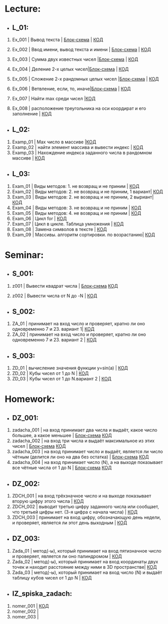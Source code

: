# Lecture:
- ## **L_01:**

1. Ex_001 | Вывод текста | [Блок-схема](Lecture/L_01/Ex_001/diagram.drawio.png) | [КОД](Lecture/L_01/Ex_001/Program.cs)

2. Ex_002 | Ввод имени, вывод текста и имени | [Блок-схема](Lecture/L_01/Ex_002/diagram.drawio.png) | [КОД](Lecture/L_01/Ex_002/Program.cs)

3. Ex_003 | Сумма двух известных чисел |[Блок-схема](Lecture/L_01/Ex_003/diagram.drawio.png) | [КОД](Lecture/L_01/Ex_003/Program.cs)


4. Ex_004 | Деление 2-х целых чисел|[Блок-схема](Lecture/L_01/Ex_004/diagram.drawio.png) | [КОД](Lecture/L_01/Ex_004/Program.cs)


5. Ex_005 | Сложение 2-х рандомных целых чисел |[Блок-схема](Lecture/L_01/Ex_005/diagram.drawio.png) | [КОД](Lecture/L_01/Ex_005/Program.cs)

6.  Ex_006 | Ветвление, если, то, иначе|[Блок-схема](Lecture/L_01/Ex_006/diagram.drawio.png) | [КОД](Lecture/L_01/Ex_006/Program.cs)


7. Ex_007 | Найти max среди чисел |[КОД](Lecture/L_01/Ex_007/Program.cs)


8.  Ex_008 | расположение треугольника на оси коордират и его заполнение | [КОД](Lecture/L_01/Ex_008/Program.cs)

- ## **L_02:**
1. Examp_01 | Max число в массиве |[КОД](Lecture/L_02/Examp_01/Program.cs)
2. Examp_02 | найти элемент массива и вывести индекс | [КОД](Lecture/L_02/Examp_02/Program.cs)
3. Examp_03 | Нахождение индекса заданного числа в рандомном массиве | [КОД](Lecture/L_02/Examp_03/Program.cs)

- ## **L_03:**
1. Exam_01 | Виды методов: 1. не возвращ и не приним | [КОД](Lecture/L_03/Exam_01/Program.cs)
2. Exam_02 | Виды методов: 2. не возвращ и не приним, 1 вариант| [КОД](Lecture/L_03/Exam_02/Program.cs)
3. Exam_03 | Виды методов: 2. не возвращ и не приним, 2 выриант| [КОД](Lecture/L_03/Exam_03/Program.cs)
4. Exam_04 | Виды методов: 3. не возвращ и не приним | [КОД](Lecture/L_03/Exam_04/Program.cs)
5. Exam_05 | Виды методов: 4. не возвращ и не приним | [КОД](Lecture/L_03/Exam_05/Program.cs)
6. Exam_06 | Цикл for | [КОД](Lecture/L_03/Exam_06/Program.cs)
7. Exam_07 | Цикл в цикле. Таблица умножения | [КОД](Lecture/L_03/Exam_07/Program.cs)
8. Exam_08 | Замена символов в тексте | [КОД](Lecture/L_03/Exam_08/Program.cs)
9. Exam_09 | Массивы. алгоритм сортировки. по возрастанию| [КОД](Lecture/L_03/Exam_09/Program.cs)

# Seminar:

- ## **S_001:**

1. z001 | Вывести квадрат числа | [Блок-схема](Seminar/S_001/z001/diagram.drawio.png) [КОД](Seminar/S_001/z001/Program.cs)

2. z002 | Вывести числа от N до -N | [КОД](Seminar/S_001/z002/Program.cs)

- ## **S_002:**

1. ZA_01 | принимает на вход число и проверяет, кратно ли оно одновременно 7 и 23. вариант 1| [КОД](Seminar/S_002/ZA_01/Program.cs)
2. ZA_02 |  принимает на вход число и проверяет, кратно ли оно одновременно 7 и 23. вариант 2 | [КОД](Seminar/S_002/ZA_02/Program.cs)


- ## **S_003:**

1. ZD_01 | вычисление значения функции y=sin(a) | [КОД](Seminar/S_003/ZD_01/Program.cs)
2. ZD_02 | Кубы чисел от 1 до N | [КОД](Seminar/S_003/ZD_02/Program.cs)
3. ZD_03 | Кубы чисел от 1 до N.вариант 2 | [КОД](Seminar/S_003/ZD_03/Program.cs)

# Homework:

- ## **DZ_001:**
1. zadacha_001 | на вход принимает два числа и выдаёт, какое число большее, а какое меньшее | [Блок-схема](Homework/DZ_001/zadacha_001/diagram.drawio.png) [КОД](Homework/DZ_001/zadacha_001/Program.cs)
2. zadacha_002 | на вход три числа и выдаёт максимальное из этих чисел | [Блок-схема](Homework/DZ_001/zadacha_002/diagram.drawio.png) [КОД](Homework/DZ_001/zadacha_002/Program.cs)
3. zadacha_003 | на вход принимает число и выдаёт, является ли число чётным (делится ли оно на два без остатка) | [Блок-схема](Homework/DZ_001/zadacha_003/diagram.drawio.png) [КОД](Homework/DZ_001/zadacha_003/Program.cs)
4. zadacha_004 | на вход принимает число (N), а на выходе показывает все чётные числа от 1 до N | [Блок-схема](Homework/DZ_001/zadacha_004/diagram.drawio.png) [КОД](Homework/DZ_001/zadacha_004/Program.cs)

- ## **DZ_002:**
1. ZDCH_001 | на вход трёхзначное число и на выходе показывает вторую цифру этого числа | [КОД](Homework/DZ_002/ZDCH_001/Program.cs)
2. ZDCH_002 | выводит третью цифру заданного числа или сообщает, что третьей цифры нет. (3-я цифра с начала числа) | [КОД](Homework/DZ_002/ZDCH_002/Program.cs)
3. ZDCH_003 | принимает на вход цифру, обозначающую день недели, и проверяет, является ли этот день выходным | [КОД](Homework/DZ_002/ZDCH_003/Program.cs)

- ## **DZ_003:**
1. Zada_01 | метод(-ы), который принимает на вход пятизначное число и проверяет, является ли оно палиндромом | [КОД](Homework/DZ_003/Zada_01/Program.cs)
2. Zada_02 | метод(-ы), который принимает на вход координаты двух точек и находит расстояние между ними в 3D пространстве| [КОД](Homework/DZ_003/Zada_02/Program.cs)
3. Zada_03 | метод(-ы), который принимает на вход число (N) и выдаёт таблицу кубов чисел от 1 до N | [КОД](Homework/DZ_003/Zada_03/Program.cs)
- ## **IZ_spiska_zadach:**
1. nomer_001 | [КОД](Homework/IZ_spiska_zadach/nomer_001/Program.cs)
2. nomer_002 |
3. nomer_003 |